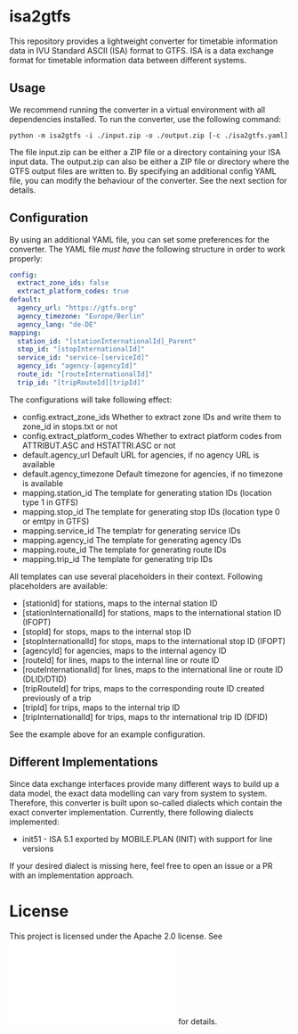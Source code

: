 # isa2gtfs
This repository provides a lightweight converter for timetable information data in IVU Standard ASCII (ISA) format to GTFS. ISA is a data exchange format for timetable information data between different systems.

## Usage
We recommend running the converter in a virtual environment with all dependencies installed. To run the converter, use the following command:

```shell
python -m isa2gtfs -i ./input.zip -o ./output.zip [-c ./isa2gtfs.yaml]
```

The file input.zip can be either a ZIP file or a directory containing your ISA input data. The output.zip can also be either a ZIP file or directory where the GTFS output files are written to. By specifying an additional config YAML file, you can modify the behaviour of the converter. See the next section for details.

## Configuration
By using an additional YAML file, you can set some preferences for the converter. The YAML file *must have* the following structure in order to work properly:

```yaml
config:
  extract_zone_ids: false
  extract_platform_codes: true
default:
  agency_url: "https://gtfs.org"
  agency_timezone: "Europe/Berlin"
  agency_lang: "de-DE"
mapping:
  station_id: "[stationInternationalId]_Parent"
  stop_id: "[stopInternationalId]"
  service_id: "service-[serviceId]"
  agency_id: "agency-[agencyId]"
  route_id: "[routeInternationalId]"
  trip_id: "[tripRouteId][tripId]"
```

The configurations will take following effect:

- config.extract_zone_ids Whether to extract zone IDs and write them to zone_id in stops.txt or not
- config.extract_platform_codes Whether to extract platform codes from ATTRIBUT.ASC and HSTATTRI.ASC or not
- default.agency_url Default URL for agencies, if no agency URL is available
- default.agency_timezone Default timezone for agencies, if no timezone is available
- mapping.station_id The template for generating station IDs (location type 1 in GTFS)
- mapping.stop_id The template for generating stop IDs (location type 0 or emtpy in GTFS)
- mapping.service_id The templatr for generating service IDs
- mapping.agency_id The template for generating agency IDs
- mapping.route_id The template for generating route IDs 
- mapping.trip_id The template for generating trip IDs

All templates can use several placeholders in their context. Following placeholders are available:

- [stationId] for stations, maps to the internal station ID
- [stationInternationalId] for stations, maps to the international station ID (IFOPT)
- [stopId] for stops, maps to the internal stop ID
- [stopInternationalId] for stops, maps to the international stop ID (IFOPT)
- [agencyId] for agencies, maps to the internal agency ID
- [routeId] for lines, maps to the internal line or route ID
- [routeInternationalId] for lines, maps to the international line or route ID (DLID/DTID)
- [tripRouteId] for trips, maps to the corresponding route ID created previously of a trip
- [tripId] for trips, maps to the internal trip ID
- [tripInternationalId] for trips, maps to thr international trip ID (DFID)

See the example above for an example configuration.

## Different Implementations
Since data exchange interfaces provide many different ways to build up a data model, the exact data modelling can vary from system to system. Therefore, this converter is built upon so-called dialects which contain the exact converter implementation. Currently, there following dialects implemented:

- init51 - ISA 5.1 exported by MOBILE.PLAN (INIT) with support for line versions

If your desired dialect is missing here, feel free to open an issue or a PR with an implementation approach.

# License
This project is licensed under the Apache 2.0 license. See ![LICENSE.md](LICENSE.md) for details.

